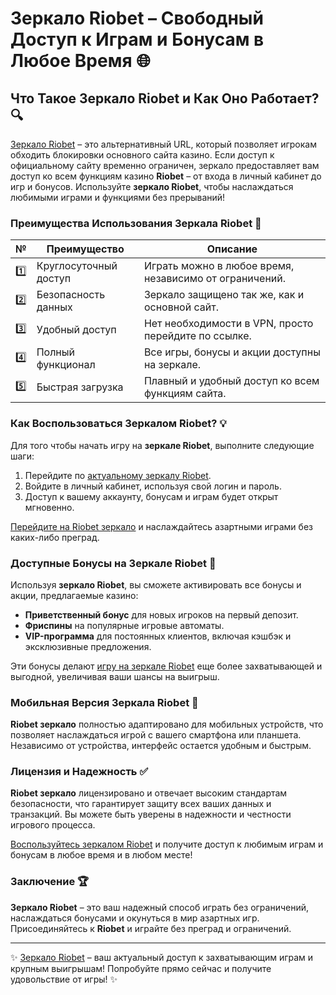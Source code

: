 # Зеркало Riobet – Свободный Доступ к Играм и Бонусам в Любое Время 🌐

## Что Такое Зеркало Riobet и Как Оно Работает? 🔍

[Зеркало Riobet](https://brandplay.link/7xBLTPyj) – это альтернативный URL, который позволяет игрокам обходить блокировки основного сайта казино. Если доступ к официальному сайту временно ограничен, зеркало предоставляет вам доступ ко всем функциям казино **Riobet** – от входа в личный кабинет до игр и бонусов. Используйте **зеркало Riobet**, чтобы наслаждаться любимыми играми и функциями без прерываний!

### Преимущества Использования Зеркала Riobet 🎯

| № | Преимущество | Описание |
|---|--------------|----------|
| 1️⃣ | Круглосуточный доступ | Играть можно в любое время, независимо от ограничений. |
| 2️⃣ | Безопасность данных | Зеркало защищено так же, как и основной сайт. |
| 3️⃣ | Удобный доступ | Нет необходимости в VPN, просто перейдите по ссылке. |
| 4️⃣ | Полный функционал | Все игры, бонусы и акции доступны на зеркале. |
| 5️⃣ | Быстрая загрузка | Плавный и удобный доступ ко всем функциям сайта. |

### Как Воспользоваться Зеркалом Riobet? 💡

Для того чтобы начать игру на **зеркале Riobet**, выполните следующие шаги:

1. Перейдите по [актуальному зеркалу Riobet](https://brandplay.link/7xBLTPyj).
2. Войдите в личный кабинет, используя свой логин и пароль.
3. Доступ к вашему аккаунту, бонусам и играм будет открыт мгновенно.

[Перейдите на Riobet зеркало](https://brandplay.link/7xBLTPyj) и наслаждайтесь азартными играми без каких-либо преград.

### Доступные Бонусы на Зеркале Riobet 🎁

Используя **зеркало Riobet**, вы сможете активировать все бонусы и акции, предлагаемые казино:

- **Приветственный бонус** для новых игроков на первый депозит.
- **Фриспины** на популярные игровые автоматы.
- **VIP-программа** для постоянных клиентов, включая кэшбэк и эксклюзивные предложения.

Эти бонусы делают [игру на зеркале Riobet](https://brandplay.link/7xBLTPyj) еще более захватывающей и выгодной, увеличивая ваши шансы на выигрыш.

### Мобильная Версия Зеркала Riobet 📱

**Riobet зеркало** полностью адаптировано для мобильных устройств, что позволяет наслаждаться игрой с вашего смартфона или планшета. Независимо от устройства, интерфейс остается удобным и быстрым.

### Лицензия и Надежность ✅

**Riobet зеркало** лицензировано и отвечает высоким стандартам безопасности, что гарантирует защиту всех ваших данных и транзакций. Вы можете быть уверены в надежности и честности игрового процесса.

[Воспользуйтесь зеркалом Riobet](https://brandplay.link/7xBLTPyj) и получите доступ к любимым играм и бонусам в любое время и в любом месте!

### Заключение 🏆

**Зеркало Riobet** – это ваш надежный способ играть без ограничений, наслаждаться бонусами и окунуться в мир азартных игр. Присоединяйтесь к **Riobet** и играйте без преград и ограничений.

---

✨ [Зеркало Riobet](https://brandplay.link/7xBLTPyj) – ваш актуальный доступ к захватывающим играм и крупным выигрышам! Попробуйте прямо сейчас и получите удовольствие от игры! ✨
